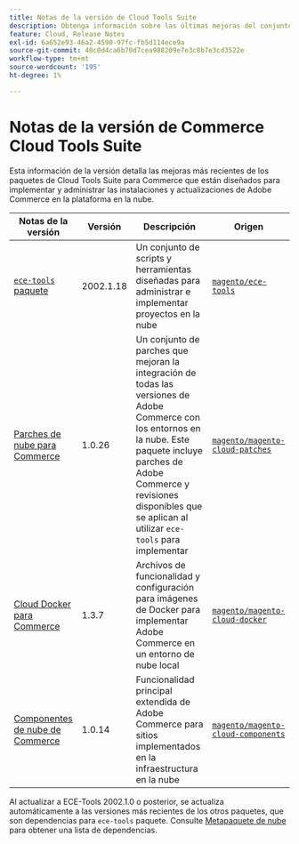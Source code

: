 ```yaml
---
title: Notas de la versión de Cloud Tools Suite
description: Obtenga información sobre las últimas mejoras del conjunto de herramientas de la nube para Adobe Commerce.
feature: Cloud, Release Notes
exl-id: 6a652e93-46a2-4590-97fc-fb5d114ece9a
source-git-commit: 40c0d4ca6b70d7cea988209e7e3c8b7e3cd3522e
workflow-type: tm+mt
source-wordcount: '195'
ht-degree: 1%

---
```


# Notas de la versión de Commerce Cloud Tools Suite

Esta información de la versión detalla las mejoras más recientes de los paquetes de Cloud Tools Suite para Commerce que están diseñados para implementar y administrar las instalaciones y actualizaciones de Adobe Commerce en la plataforma en la nube.

| Notas de la versión | Versión | Descripción | Origen |
| ----------------- |-----------| ---------------------------------------- | --------------------------- |
| [`ece-tools` paquete](ece-tools-package.md) | 2002.1.18 | Un conjunto de scripts y herramientas diseñadas para administrar e implementar proyectos en la nube | [`magento/ece-tools`](https://github.com/magento/ece-tools/tree/2002.1) |
| [Parches de nube para Commerce](cloud-patches.md) | 1.0.26 | Un conjunto de parches que mejoran la integración de todas las versiones de Adobe Commerce con los entornos en la nube. Este paquete incluye parches de Adobe Commerce y revisiones disponibles que se aplican al utilizar `ece-tools` para implementar | [`magento/magento-cloud-patches`](https://github.com/magento/magento-cloud-patches/tree/1.0.1) |
| [Cloud Docker para Commerce](cloud-docker.md) | 1.3.7 | Archivos de funcionalidad y configuración para imágenes de Docker para implementar Adobe Commerce en un entorno de nube local | [`magento/magento-cloud-docker`](https://github.com/magento/magento-cloud-docker/tree/1.0) |
| [Componentes de nube de Commerce](cloud-components.md) | 1.0.14 | Funcionalidad principal extendida de Adobe Commerce para sitios implementados en la infraestructura en la nube | [`magento/magento-cloud-components`](https://github.com/magento/magento-cloud-components/tree/1.0.2) |

Al actualizar a ECE-Tools 2002.1.0 o posterior, se actualiza automáticamente a las versiones más recientes de los otros paquetes, que son dependencias para `ece-tools` paquete. Consulte [Metapaquete de nube](../development/overview.md#cloud-metapackage) para obtener una lista de dependencias.
